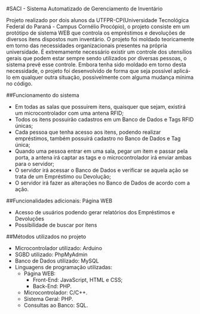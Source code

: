 ﻿#SACI - Sistema Automatizado de Gerenciamento de Inventário

Projeto realizado por dois alunos da UTFPR-CP(Universidade Tecnológica Federal do Paraná - Campus Cornélio Procópio), o projeto consiste em um protótipo de sistema WEB que controla os empréstimos e devoluções de diversos itens dispostos num inventário.
O projeto foi moldado teoricamente em torno das necessidades organizacionais presentes na própria universidade. É extremamente necessário existir um controle dos utensílios gerais que podem estar sempre sendo utilizados por diversas pessoas, o sistema prevê esse controle. Embora tenha sido moldado em torno desta necessidade, o projeto foi desenvolvido de forma que seja possível aplicá-lo em qualquer outra situação, possivelmente com alguma mudança mínima no código.

##Funcionamento do sistema

* Em todas as salas que possuirem itens, quaisquer que sejam, existirá um microcontrolador com uma antena RFID;
* Todos os itens possuirão cadastros em um Banco de Dados e Tags RFID únicas;
* Cada pessoa que tenha acesso aos itens, podendo realizar empréstimos, também possuirá cadastro no Banco de Dados e Tag única;
* Quando uma pessoa entrar em uma sala, pegar um item e passar pela porta, a antena irá captar as tags e o microcontrolador irá enviar ambas para o servidor;
* O servidor irá acessar o Banco de Dados e verificar se aquela ação se trata de um Empréstimo ou Devolução;
* O servidor irá fazer as alterações no Banco de Dados de acordo com a ação.

##Funcionalidades adicionais: Página WEB

* Acesso de usuários podendo gerar relatórios dos Empréstimos e Devoluções
* Possibilidade de buscar por itens

##Métodos utilizados no projeto

* Microcontrolador utilizado: Arduino
* SGBD utilizado: PhpMyAdmin
* Banco de Dados utilizado: MySQL
* Linguagens de programação utilizadas:
	* Página WEB:
		* Front-End: JavaScript, HTML e CSS;
		* Back-End: PHP.
	* Microcontrolador: C/C++.
	* Sistema Geral: PHP.
	* Consultas ao Banco: SQL.	
